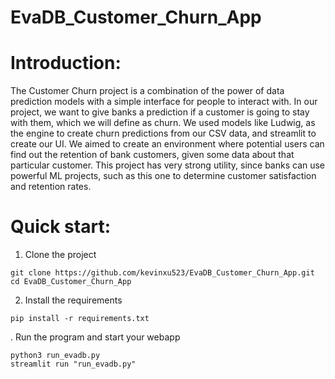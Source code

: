 # EvaDB_Customer_Churn_App

# Introduction:
The Customer Churn project is a combination of the power of data prediction models with a simple interface for people to interact with.  In our project, we want to give banks a prediction if a customer is going to stay with them, which we will define as churn. We used models like Ludwig, as the engine to create churn predictions from our CSV data, and streamlit to create our UI. We aimed to create an environment where potential users can find out the retention of bank customers, given some data about that particular customer.  This project has very strong utility, since banks can use powerful ML projects, such as this one to determine customer satisfaction and retention rates.

# Quick start:
1. Clone the project
```
git clone https://github.com/kevinxu523/EvaDB_Customer_Churn_App.git
cd EvaDB_Customer_Churn_App
```
2. Install the requirements
```
pip install -r requirements.txt
```
.  Run the program and start your webapp
```
python3 run_evadb.py
streamlit run "run_evadb.py"
```
